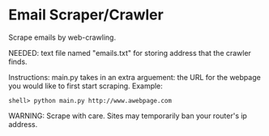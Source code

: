 # Email Scraper/Crawler
Scrape emails by web-crawling.

NEEDED: text file named "emails.txt" for storing address that the crawler finds. 

Instructions:
main.py takes in an extra arguement: the URL for the webpage you would like to first start scraping.
Example:
```command line
shell> python main.py http://www.awebpage.com
```

WARNING:
Scrape with care. Sites may temporarily ban your router's ip address. 
